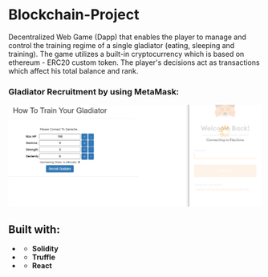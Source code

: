 # Blockchain-Project
Decentralized Web Game (Dapp) that enables the player to manage and control the training regime of a single gladiator (eating, sleeping and training). The game utilizes a built-in cryptocurrency which is based on ethereum - ERC20 custom token. The player's decisions act as transactions which affect his total balance and rank.

### Gladiator Recruitment by using MetaMask:
<img src="Screens/Recruitment.png?raw=true" >



## Built with:
* * **Solidity**
* * **Truffle**
* * **React**

